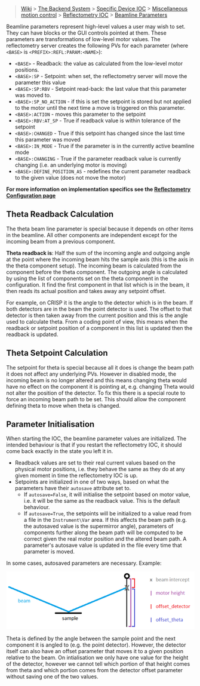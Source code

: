 > [Wiki](Home) > [The Backend System](The-Backend-System) > [Specific Device IOC](Specific-Device-IOC) > [Miscellaneous motion control](Miscellaneous-Motion-Control) > [Reflectometry IOC](Reflectometry-IOC) > [Beamline Parameters](Reflectometry-Beamline-Parameters)

Beamline parameters represent high-level values a user may wish to set. They can have blocks or the GUI controls pointed at them. These parameters are transformations of low-level motor values. The reflectometry server creates the following PVs for each parameter (where `<BASE>` is `<PREFIX>:REFL:PARAM:<NAME>`):

- `<BASE>` - Readback: the value as calculated from the low-level motor positions.
- `<BASE>:SP` - Setpoint: when set, the reflectometry server will move the parameter this value
- `<BASE>:SP:RBV` - Setpoint read-back: the last value that this parameter was moved to.
- `<BASE>:SP_NO_ACTION` - if this is set the setpoint is stored but not applied to the motor until the next time a move is triggered on this parameter.
- `<BASE>:ACTION` - moves this parameter to the setpoint
- `<BASE>:RBV:AT_SP` - True if readback value is within tolerance of the setpoint
- `<BASE>:CHANGED` - True if this setpoint has changed since the last time this parameter was moved
- `<BASE>:IN_MODE` - True if the parameter is in the currently active beamline mode
- `<BASE>:CHANGING` - True if the parameter readback value is currently changing (i.e. an underlying motor is moving)
- `<BASE>:DEFINE_POSITION_AS` - redefines the current parameter readback to the given value (does not move the motor)

**For more information on implementation specifics see the [Reflectometry Configuration page](https://github.com/ISISComputingGroup/ibex_developers_manual/wiki/Reflectometry-Configuration#beamline-constants)**

## Theta Readback Calculation

The theta beam line parameter is special because it depends on other items in the beamline. All other components are independent except for the incoming beam from a previous component. 

**Theta readback is**: Half the sum of the incoming angle and outgoing angle at the point where the incoming beam hits the sample axis (this is the axis in the theta component setup). The incoming beam is calculated from the component before the theta component. The outgoing angle is calculated by using the list of components set on the theta component in the configuration. It find the first component in that list which is in the beam, it then reads its actual position and takes away any setpoint offset.

For example, on CRISP it is the angle to the detector which is in the beam. If both detectors are in the beam the point detector is used. The offset to that detector is then taken away from the current position and this is the angle used to calculate theta. From a coding point of view, this means when the readback or setpoint position of a component in this list is updated then the readback is updated.


## Theta Setpoint Calculation

The setpoint for theta is special because all it does is change the beam path it does not affect any underlying PVs. However in disabled mode, the incoming beam is no longer altered and this means changing theta would have no effect on the component it is pointing at, e.g. changing Theta would not alter the position of the detector. To fix this there is a special route to force an incoming beam path to be set. This should allow the component defining theta to move when theta is changed.


## Parameter Initialisation

When starting the IOC, the beamline parameter values are initialized. The intended behaviour is that if you restart the reflectometry IOC, it should come back exactly in the state you left it in.

- Readback values are set to their real current values based on the physical motor positions, i.e. they behave the same as they do at any given moment in time the reflectometry IOC is up.
- Setpoints are initialized in one of two ways, based on what the parameters have their `autosave` attribute set to.
   - If `autosave=False`, it will initialise the setpoint based on motor value, i.e. it will be the same as the readback value. This is the default behaviour.
   - If `autosave=True`, the setpoints will be initialized to a value read from a file in the `Instrument\Var` area. If this affects the beam path (e.g. the autosaved value is the supermirror angle), parameters of components further along the beam path will be computed to be correct given the real motor position and the altered beam path. A parameter's autosave value is updated in the file every time that parameter is moved.

In some cases, autosaved parameters are necessary. Example:

![Init Theta](reflectometers/sp_inits.png)

Theta is defined by the angle between the sample point and the next component it is angled to (e.g. the point detector). However, the detector itself can also have an offset parameter that moves it to a given position relative to the beam. On intialisation we only have one value for the height of the detector, however we cannot tell which portion of that height comes from theta and which portion comes from the detector offset parameter without saving one of the two values.
